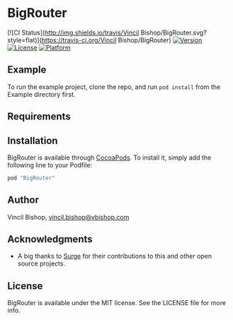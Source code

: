 # BigRouter

[![CI Status](http://img.shields.io/travis/Vincil Bishop/BigRouter.svg?style=flat)](https://travis-ci.org/Vincil Bishop/BigRouter)
[![Version](https://img.shields.io/cocoapods/v/BigRouter.svg?style=flat)](http://cocoapods.org/pods/BigRouter)
[![License](https://img.shields.io/cocoapods/l/BigRouter.svg?style=flat)](http://cocoapods.org/pods/BigRouter)
[![Platform](https://img.shields.io/cocoapods/p/BigRouter.svg?style=flat)](http://cocoapods.org/pods/BigRouter)

## Example

To run the example project, clone the repo, and run `pod install` from the Example directory first.

## Requirements

## Installation

BigRouter is available through [CocoaPods](http://cocoapods.org). To install
it, simply add the following line to your Podfile:

```ruby
pod "BigRouter"
```

## Author

Vincil Bishop, vincil.bishop@vbishop.com

## Acknowledgments

* A big thanks to [Surge](http://www.surgeforward.com) for their contributions to this and other open source projects.

## License

BigRouter is available under the MIT license. See the LICENSE file for more info.
